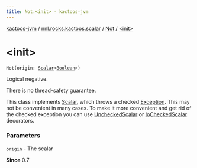 ```yaml
---
title: Not.<init> - kactoos-jvm
---
```


[kactoos-jvm](../../index.html) / [nnl.rocks.kactoos.scalar](../index.html) / [Not](index.html) / [&lt;init&gt;](./-init-.html)

# &lt;init&gt;

`Not(origin: `[`Scalar`](../../nnl.rocks.kactoos/-scalar/index.html)`<`[`Boolean`](https://kotlinlang.org/api/latest/jvm/stdlib/kotlin/-boolean/index.html)`>)`

Logical negative.

There is no thread-safety guarantee.

This class implements [Scalar](../../nnl.rocks.kactoos/-scalar/index.html), which throws a checked
[Exception](https://kotlinlang.org/api/latest/jvm/stdlib/kotlin/-exception/index.html). This may not be convenient in many cases. To make
it more convenient and get rid of the checked exception you can
use [UncheckedScalar](../-unchecked-scalar/index.html) or [IoCheckedScalar](../-io-checked-scalar/index.html) decorators.

### Parameters

`origin` - The scalar

**Since**
0.7

